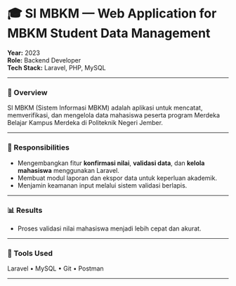 # 🎓 SI MBKM — Web Application for MBKM Student Data Management
<!-- You can view the full project source code here:  
👉 [Maaf ini project internal tidak boleh di sebar]() -->


**Year:** 2023  
**Role:** Backend Developer  
**Tech Stack:** Laravel, PHP, MySQL  

---

### 🧩 Overview
SI MBKM (Sistem Informasi MBKM) adalah aplikasi untuk mencatat, memverifikasi, dan mengelola data mahasiswa peserta program Merdeka Belajar Kampus Merdeka di Politeknik Negeri Jember.

---

### 🧠 Responsibilities
- Mengembangkan fitur **konfirmasi nilai**, **validasi data**, dan **kelola mahasiswa** menggunakan Laravel.  
- Membuat modul laporan dan ekspor data untuk keperluan akademik.  
- Menjamin keamanan input melalui sistem validasi berlapis.

---

<!-- ### ⚙️ Technical Challenges & Solutions
- **Masalah:** Data nilai sering tidak sinkron antar dosen pembimbing.  
  **Solusi:** Membuat modul verifikasi dua tahap dengan status persetujuan.  
- **Masalah:** Akses antar prodi tidak terkontrol.  
  **Solusi:** Menerapkan sistem otorisasi berdasarkan role dan prodi.

--- -->

### 📊 Results
- Proses validasi nilai mahasiswa menjadi lebih cepat dan akurat.  


---

### 🧰 Tools Used
Laravel • MySQL • Git • Postman

---

<!-- ### 🖼️ Screenshots

![Cloud Architecture](../images/clouad_arsitektur.PNG)
![RapidRoad Dashboard](../images/rapidroad-dashboard.png)
*Dashboard view showing AI-based damage classification results.*

![API Test on Postman](../images/rapidroad-api.png)
*API testing during development.*

---

### 🎥 Video

![explanation Project on youtube](../images/capstone_ppt.PNG)(https://youtu.be/GLpPmcg6FLo?si=elMusrpdzC1RUUqZ)
[![Watch the demo on YouTube](../images/youtube-thumbnail.png)](https://www.youtube.com/watch?v=YOUR_VIDEO_ID)
*Click the thumbnail or [watch it directly here](https://www.youtube.com/watch?v=YOUR_VIDEO_ID).* -->

